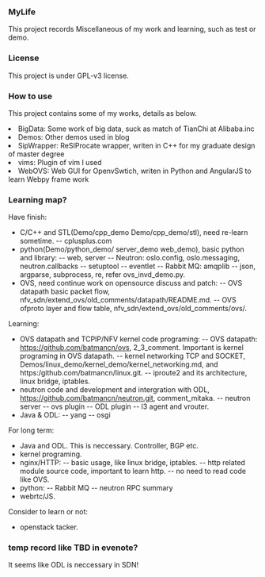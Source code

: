 ### MyLife
This project records Miscellaneous of my work and learning, such as test or demo.

### License
This project is under GPL-v3 license.

### How to use
This project contains some of my works, details as below.
<ur>
    <li>BigData: Some work of big data, suck as match of TianChi at Alibaba.inc</li>
    <li>Demos: Other demos used in blog</li>
    <li>SipWrapper: ReSIProcate wrapper, writen in C++ for my graduate design of master degree</li>
    <li>vims: Plugin of vim I used</li>
    <li>WebOVS: Web GUI for OpenvSwtich, writen in Python and AngularJS to learn Webpy frame work</li>
</ur>


### Learning map?

Have finish:
- C/C++ and STL(Demo/cpp_demo Demo/cpp_demo/stl), need re-learn sometime.
    -- cplusplus.com
- python(Demo/python_demo/ server_demo web_demo), basic python and library:
    -- web, server
    -- Neutron: oslo.config, oslo.messaging, neutron.callbacks
    -- setuptool
    -- eventlet
    -- Rabbit MQ: amqplib
    -- json, argparse, subprocess, re, refer ovs_invd_demo.py.
- OVS, need continue work on opensource discuss and patch:
    -- OVS datapath basic packet flow, nfv_sdn/extend_ovs/old_comments/datapath/README.md.
    -- OVS ofproto layer and flow table, nfv_sdn/extend_ovs/old_comments/ovs/.

Learning:
- OVS datapath and TCPIP/NFV kernel code programing:
    -- OVS datapath: https://github.com/batmancn/ovs, 2_3_comment. Important is kernel programing in OVS datapath.
    -- kernel networking TCP and SOCKET, Demos/linux_demo/kernel_demo/kernel_networking.md, and https:/github.com/batmancn/linux.git. 
    -- iproute2 and its architecture, linux bridge, iptables.
- neutron code and development and intergration with ODL, https://github.com/batmancn/neutron.git, comment_mitaka.
    -- neutron server
    -- ovs plugin
    -- ODL plugin
    -- l3 agent and vrouter.
- Java & ODL:
    -- yang
    -- osgi

For long term:
- Java and ODL. This is neccessary. Controller, BGP etc.
- kernel programing.
- nginx/HTTP:
    -- basic usage, like linux bridge, iptables.
    -- http related module source code, important to learn http.
    -- no need to read code like OVS.
- python:
    -- Rabbit MQ
    -- neutron RPC summary
- webrtc/JS.

Consider to learn or not:
- openstack tacker.


### temp record like TBD in evenote?

It seems like ODL is neccessary in SDN!
